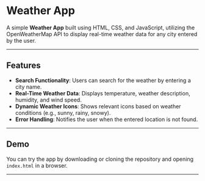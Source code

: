 # Weather App

A simple **Weather App** built using HTML, CSS, and JavaScript, utilizing the OpenWeatherMap API to display real-time weather data for any city entered by the user.

---

## Features

- **Search Functionality**: Users can search for the weather by entering a city name.
- **Real-Time Weather Data**: Displays temperature, weather description, humidity, and wind speed.
- **Dynamic Weather Icons**: Shows relevant icons based on weather conditions (e.g., sunny, rainy, snowy).
- **Error Handling**: Notifies the user when the entered location is not found.

---

## Demo

You can try the app by downloading or cloning the repository and opening `index.html` in a browser.

---


